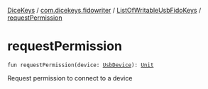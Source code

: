 [DiceKeys](../../index.md) / [com.dicekeys.fidowriter](../index.md) / [ListOfWritableUsbFidoKeys](index.md) / [requestPermission](./request-permission.md)

# requestPermission

`fun requestPermission(device: `[`UsbDevice`](https://developer.android.com/reference/android/hardware/usb/UsbDevice.html)`): `[`Unit`](https://kotlinlang.org/api/latest/jvm/stdlib/kotlin/-unit/index.html)

Request permission to connect to a device

